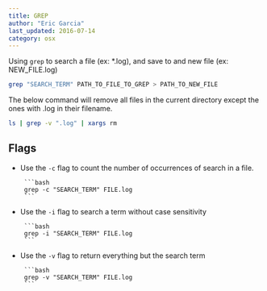 ```yaml
---
title: GREP
author: "Eric Garcia"
last_updated: 2016-07-14
category: osx
---
```


Using `grep` to search a file (ex: \*.log), and save to and new file (ex: NEW_FILE.log)

```bash
grep "SEARCH_TERM" PATH_TO_FILE_TO_GREP > PATH_TO_NEW_FILE
```

The below command will remove all files in the current directory except the ones with .log in their filename.

```bash
ls | grep -v ".log" | xargs rm
```

## Flags

- Use the `-c` flag to count the number of occurrences of search in a file.

       ```bash
       grep -c "SEARCH_TERM" FILE.log
       ```

- Use the `-i` flag to search a term without case sensitivity

       ```bash
       grep -i "SEARCH_TERM" FILE.log
       ```

- Use the `-v` flag to return everything but the search term

       ```bash
       grep -v "SEARCH_TERM" FILE.log
       ```
